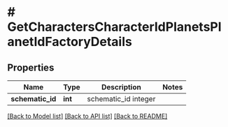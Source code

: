 # # GetCharactersCharacterIdPlanetsPlanetIdFactoryDetails

## Properties

Name | Type | Description | Notes
------------ | ------------- | ------------- | -------------
**schematic_id** | **int** | schematic_id integer |

[[Back to Model list]](../../README.md#models) [[Back to API list]](../../README.md#endpoints) [[Back to README]](../../README.md)
